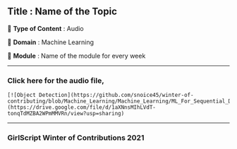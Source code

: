 ## Title : Name of the Topic
🔴 **Type of Content** : Audio

🔴 **Domain** : Machine Learning

🔴 **Module** : Name of the module for every week

*********************************************************************

### Click here for the audio file,

	[![Object Detection](https://github.com/snoice45/winter-of-contributing/blob/Machine_Learning/Machine_Learning/ML_For_Sequential_Data_%26_Visual_Data/Assets/ml.jpg)](https://drive.google.com/file/d/1aXNnsMIhLVdT-tonqTdMZBA2WPmMMVRn/view?usp=sharing)

*********************************************************************

### GirlScript Winter of Contributions 2021
